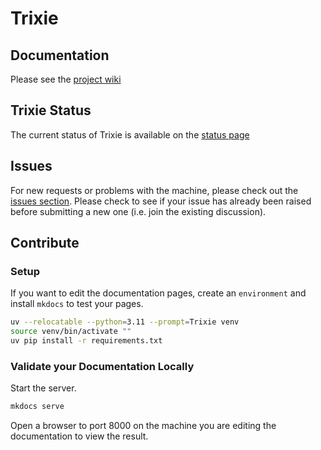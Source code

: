 # Trixie

## Documentation

Please see the [project wiki](https://ai4d-iasc.github.io/trixie/)

## Trixie Status

The current status of Trixie is available on the [status page](https://ai4d-iasc.github.io/trixie/Trixie-Status/)

## Issues

For new requests or problems with the machine, please check out the [issues section](https://github.com/ai4d-iasc/trixie/issues).
Please check to see if your issue has already been raised before submitting a new one (i.e. join the existing discussion).

## Contribute

### Setup

If you want to edit the documentation pages, create an `environment` and install `mkdocs` to test your pages.

```sh
uv --relocatable --python=3.11 --prompt=Trixie venv
source venv/bin/activate ""
uv pip install -r requirements.txt
```

### Validate your Documentation Locally

Start the server.

```sh
mkdocs serve
```

Open a browser to port 8000 on the machine you are editing the documentation to view the result.
